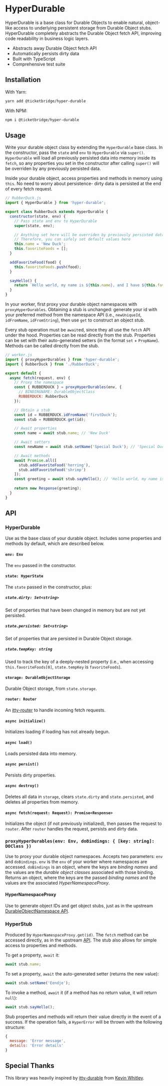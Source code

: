 # HyperDurable

HyperDurable is a base class for Durable Objects to enable natural, object-like access to underlying persistent storage from Durable Object stubs.  HyperDurable completely abstracts the Durable Object fetch API, improving code readability in business logic layers.

- Abstracts away Durable Object fetch API
- Automatically persists dirty data
- Built with TypeScript
- Comprehensive test suite

## Installation

With Yarn:

```bash
yarn add @ticketbridge/hyper-durable
```

With NPM:

```bash
npm i @ticketbridge/hyper-durable
```

## Usage

Write your durable object class by extending the `HyperDurable` base class.  In the constructor, pass the `state` and `env` to `HyperDurable` via `super()`.  `HyperDurable` will load all previously persisted data into memory inside its `fetch`, so any properties you set in the constructor after calling `super()` will be overriden by any previously persisted data.

Inside your durable object, access properties and methods in memory using `this`.  No need to worry about persistence- dirty data is persisted at the end of every fetch request.

```javascript
// RubberDuck.js
import { HyperDurable } from 'hyper-durable';

export class RubberDuck extends HyperDurable {
  constructor(state, env) {
    // Pass state and env to HyperDurable
    super(state, env);

    // Anything set here will be overriden by previously persisted data, if any exists
    // Therefore, you can safely set default values here
    this.name = 'New Duck';
    this.favoriteFoods = [];
  }

  addFavoriteFood(food) {
    this.favoriteFoods.push(food);
  }

  sayHello() {
    return `Hello world, my name is ${this.name}, and I have ${this.favoriteFoods.length} favorite foods.`;
  }
}
```

In your worker, first proxy your durable object namespaces with `proxyHyperDurables`.  Obtaining a stub is unchanged: generate your id with your preferred method from the namespace API (i.e., `newUniqueId`, `idFromName`, `idFromString`), then use `get` to construct an object stub.

Every stub operation must be `await`ed, since they all use the `fetch` API under the hood.  Properties can be read directly from the stub.  Properties can be set with their auto-generated setters (in the format `set` + `PropName`).  Methods can be called directly from the stub.

```javascript
// worker.js
import { proxyHyperDurables } from 'hyper-durable';
import { RubberDuck } from './RubberDuck';

export default {
  async fetch(request, env) {
    // Proxy the namespace
    const { RUBBERDUCK } = proxyHyperDurables(env, {
      // BINDINGNAME: DurableObjectClass
      RUBBERDUCK: RubberDuck
    });

    // Obtain a stub
    const id = RUBBERDUCK.idFromName('firstDuck');
    const stub = RUBBERDUCK.get(id);

    // Await properties
    const name = await stub.name; // 'New Duck'

    // Await setters
    const newName = await stub.setName('Special Duck'); // 'Special Duck'

    // Await methods
    await Promise.all([
      stub.addFavoriteFood('herring'),
      stub.addFavoriteFood('shrimp')
    ]);
    const greeting = await stub.sayHello(); // 'Hello world, my name is Special Duck, and I have 2 favorite foods.'
  
    return new Response(greeting);
  }
}
```

## API

### HyperDurable

Use as the base class of your durable object.  Includes some properties and methods by default, which are described below.

#### `env: Env`

The `env` passed in the constructor.

#### `state: HyperState`

The `state` passed in the constructor, plus:

##### `state.dirty: Set<string>`

Set of properties that have been changed in memory but are not yet persisted.

##### `state.persisted: Set<string>`

Set of properties that are persisted in Durable Object storage.

##### `state.tempKey: string`

Used to track the key of a deeply-nested property (i.e., when accessing `this.favoriteFoods[0]`, `state.tempKey` is `favoriteFoods`).

#### `storage: DurableObjectStorage`

Durable Object storage, from `state.storage`.

#### `router: Router`

An [itty-router](https://www.npmjs.com/package/itty-router) to handle incoming fetch requests.

#### `async initialize()`

Initializes loading if loading has not already begun.

#### `async load()`

Loads persisted data into memory.

#### `async persist()`

Persists dirty properties.

#### `async destroy()`

Deletes all data in `storage`, clears `state.dirty` and `state.persisted`, and deletes all properties from memory.

#### `async fetch(request: Request): Promise<Response>`

Initializes the object (if not previously initialized), then passes the request to `router`.  After `router` handles the request, persists and dirty data.

### `proxyHyperDurables(env: Env, doBindings: { [key: string]: DOClass })`

Use to proxy your durable object namespaces.  Accepts two parameters: `env` and `doBindings`.  `env` is the `env` of your worker where namespaces are accessed.  `doBindings` is an object, where the keys are *binding names* and the values are the *durable object classes* associated with those binding.  Returns an object, where the keys are the passed *binding names* and the values are the associated *HyperNamespaceProxy*.

#### HyperNamespaceProxy

Use to generate object IDs and get object stubs, just as in the upstream [DurableObjectNamespace API](https://developers.cloudflare.com/workers/runtime-apis/durable-objects/#accessing-a-durable-object-from-a-worker).

### HyperStub

Produced by `HyperNamespaceProxy.get(id)`.  The `fetch` method can be accessed directly, as in the upstream [API](https://developers.cloudflare.com/workers/runtime-apis/durable-objects/#sending-http-requests).  The stub also allows for simple access to properties and methods.

To get a property, `await` it:

```javascript
await stub.name;
```

To set a property, `await` the auto-generated setter (returns the new value):

```javascript
await stub.setName('Eendje');
```

To invoke a method, `await` it (if a method has no return value, it will return `null`):

```javascript
await stub.sayHello();
```

Stub properties and methods will return their value directly in the event of a success.  If the operation fails, a `HyperError` will be thrown with the following structure:

```javascript
{
  message: 'Error message',
  details: 'Error details'
}
```

## Special Thanks

This library was heavily inspired by [itty-durable](https://github.com/kwhitley/itty-durable) from [Kevin Whitley](https://github.com/kwhitley).
